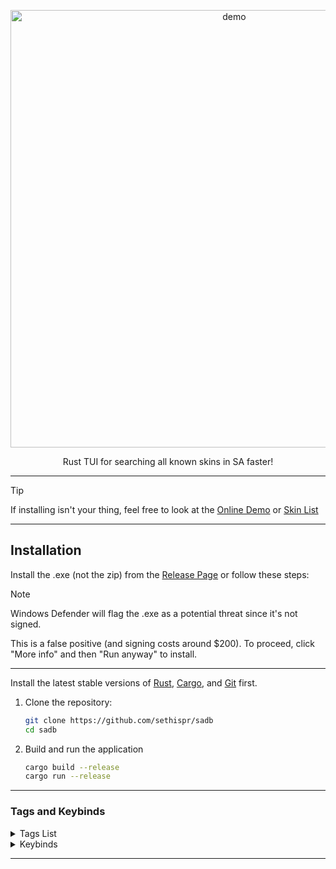 <p align="center">
  <img src="https://github.com/user-attachments/assets/21f442fd-3ba3-4995-8c04-780c50630012" alt="demo" width="700">
</p>

<p align="center">
  Rust TUI for searching all known skins in SA faster!
</p>

---

> [!TIP]
> If installing isn't your thing, feel free to look at the [Online Demo](https://sethispr.github.io/sadb) or [Skin List](https://github.com/Sethispr/sadb/blob/main/skins.md)

---

## Installation

Install the .exe (not the zip) from the [Release Page](https://github.com/Sethispr/sadb/releases/tag/v0.12a) or follow these steps:

> [!NOTE]
> Windows Defender will flag the .exe as a potential threat since it's not signed. 
> 
> This is a false positive (and signing costs around $200). To proceed, click "More info" and then "Run anyway" to install.

---

Install the latest stable versions of [Rust](https://www.rust-lang.org/), [Cargo](https://doc.rust-lang.org/cargo/), and [Git](https://git-scm.com/) first.

1. Clone the repository:
   ```bash
   git clone https://github.com/sethispr/sadb
   cd sadb
   ```

2. Build and run the application
   ```bash
   cargo build --release
   cargo run --release
   ```

---

### Tags and Keybinds

<details>
<summary>Tags List</summary>
<img src="https://github.com/user-attachments/assets/4d6d2147-6013-4fd7-9c6a-99f8f5074e3a" alt="demo" width="700">

| Tag              | Description                         | Tag              | Description                         |
|-----------------|-------------------------------------|-----------------|-------------------------------------|
| <kbd>Event</kbd>       | Event skins                         | <kbd>Bundle</kbd>      | Bundle skins                        |
| <kbd>Code</kbd>        | Code-redeemed skins                 | <kbd>Launch</kbd>      | Skins obtained from game launch     |
| <kbd>Case</kbd>        | Case skins                          | <kbd>Red</kbd>         | Red skin rarity                     |
| <kbd>Pink</kbd>        | Pink skin rarity                    | <kbd>Teal</kbd>        | Teal skin rarity                    |
| <kbd>2022</kbd>       | 2022 skins                          | <kbd>2023</kbd>       | 2023 skins                          |
| <kbd>2024</kbd>       | 2024 skins                          | <kbd>2025</kbd>       | 2025 skins                          |
| <kbd>Valentine</kbd>  | Valentine case skins                | <kbd>Birthday</kbd>   | Birthday case skins                 |
| <kbd>Easter</kbd>     | Easter case skins                   | <kbd>Summer</kbd>     | Summer case skins                   |
| <kbd>Halloween</kbd>  | Halloween case skins                | <kbd>Christmas</kbd>  | Christmas case skins                |
| <kbd>Exquisite</kbd>  | Exquisite case skins                | <kbd>Animal</kbd>     | Skins from the Animal case          |
| <kbd>Camouflage</kbd> | Skins from the Camouflage case      | <kbd>Future</kbd>     | Skins from the Future case          |
| <kbd>Material</kbd>   | Skins from the Material case        | <kbd>Nature</kbd>     | Skins from the Nature case          |
| <kbd>Pattern</kbd>    | Skins from the Pattern case         | <kbd>Refined</kbd>    | Skins from the Refined case         |
</details>

<details>
<summary>Keybinds</summary>

| Bind                | Description                      | Bind                | Description                      |
|---------------------|--------------------------------|---------------------|--------------------------------|
| <kbd>ctrl+h</kbd>  | Show help                      | <kbd>▲</kbd> <kbd>▼</kbd>  | Navigate results              |
| <kbd>►</kbd>       | Accept suggestion              | <kbd>tab</kbd>      | Cycle suggestions              |
| <kbd>home</kbd>    | Go to first                    | <kbd>end</kbd>      | Go to last                     |
| <kbd>ctrl+l</kbd>  | Clear search input             | <kbd>esc</kbd>      | Close TUI/Help                 |
| <kbd>ctrl+y</kbd>  | Redo                           | <kbd>ctrl+z</kbd>   | Undo                            |

</details>

---

